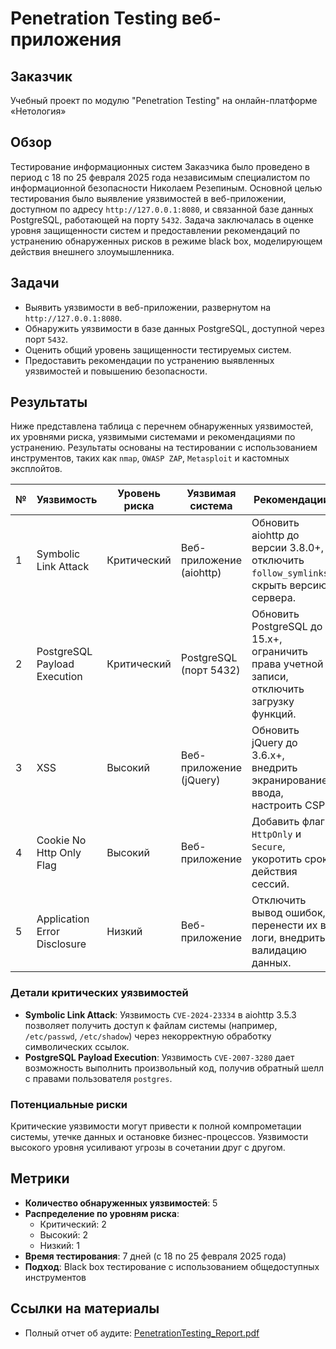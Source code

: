 # Penetration Testing веб-приложения

## Заказчик

Учебный проект по модулю "Penetration Testing" на онлайн-платформе «Нетология»

## Обзор

Тестирование информационных систем Заказчика было проведено в период с 18 по 25 февраля 2025 года независимым специалистом по информационной безопасности Николаем Резепиным. Основной целью тестирования было выявление уязвимостей в веб-приложении, доступном по адресу `http://127.0.0.1:8080`, и связанной базе данных PostgreSQL, работающей на порту `5432`. Задача заключалась в оценке уровня защищенности систем и предоставлении рекомендаций по устранению обнаруженных рисков в режиме black box, моделирующем действия внешнего злоумышленника.

## Задачи

- Выявить уязвимости в веб-приложении, развернутом на `http://127.0.0.1:8080`.
- Обнаружить уязвимости в базе данных PostgreSQL, доступной через порт `5432`.
- Оценить общий уровень защищенности тестируемых систем.
- Предоставить рекомендации по устранению выявленных уязвимостей и повышению безопасности.

## Результаты

Ниже представлена таблица с перечнем обнаруженных уязвимостей, их уровнями риска, уязвимыми системами и рекомендациями по устранению. Результаты основаны на тестировании с использованием инструментов, таких как `nmap`, `OWASP ZAP`, `Metasploit` и кастомных эксплойтов.

| № | Уязвимость                  | Уровень риска | Уязвимая система             | Рекомендации                                                                 |
|---|-----------------------------|---------------|------------------------------|------------------------------------------------------------------------------|
| 1 | Symbolic Link Attack        | Критический   | Веб-приложение (aiohttp)     | Обновить aiohttp до версии 3.8.0+, отключить `follow_symlinks`, скрыть версию сервера. |
| 2 | PostgreSQL Payload Execution| Критический   | PostgreSQL (порт 5432)       | Обновить PostgreSQL до 15.x+, ограничить права учетной записи, отключить загрузку функций. |
| 3 | XSS                         | Высокий       | Веб-приложение (jQuery)      | Обновить jQuery до 3.6.x+, внедрить экранирование ввода, настроить CSP.     |
| 4 | Cookie No Http Only Flag    | Высокий       | Веб-приложение               | Добавить флаг `HttpOnly` и `Secure`, укоротить срок действия сессий.         |
| 5 | Application Error Disclosure| Низкий        | Веб-приложение               | Отключить вывод ошибок, перенести их в логи, внедрить валидацию данных.     |

### Детали критических уязвимостей
- **Symbolic Link Attack**: Уязвимость `CVE-2024-23334` в aiohttp 3.5.3 позволяет получить доступ к файлам системы (например, `/etc/passwd`, `/etc/shadow`) через некорректную обработку символических ссылок.
- **PostgreSQL Payload Execution**: Уязвимость `CVE-2007-3280` дает возможность выполнить произвольный код, получив обратный шелл с правами пользователя `postgres`.

### Потенциальные риски
Критические уязвимости могут привести к полной компрометации системы, утечке данных и остановке бизнес-процессов. Уязвимости высокого уровня усиливают угрозы в сочетании друг с другом.

## Метрики

- **Количество обнаруженных уязвимостей**: 5
- **Распределение по уровням риска**:
  - Критический: 2
  - Высокий: 2
  - Низкий: 1
- **Время тестирования**: 7 дней (с 18 по 25 февраля 2025 года)
- **Подход**: Black box тестирование с использованием общедоступных инструментов

## Ссылки на материалы
- Полный отчет об аудите: [PenetrationTesting_Report.pdf](./PenetrationTesting_Report.pdf)
